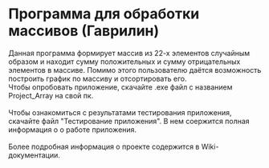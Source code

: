 # Программа для обработки массивов (Гаврилин) 
Данная программа формирует массив из 22-х элементов случайным образом и находит сумму положительных и сумму отрицательных элементов в массиве. Помимо этого пользователю даётся возможность построить график по массиву и отсортировать его. 
<br>Чтобы опробовать приложение, скачайте .exe файл с названием Project_Array на свой пк.</br>
<br>Чтобы ознакомиться с результатами тестирования приложения, скачайте файл "Тестирование приложения". В нем соержится полная информация о о работе приложения.</br>
<br>Более подробная информация о проекте содержится в Wiki-документации.</br>
